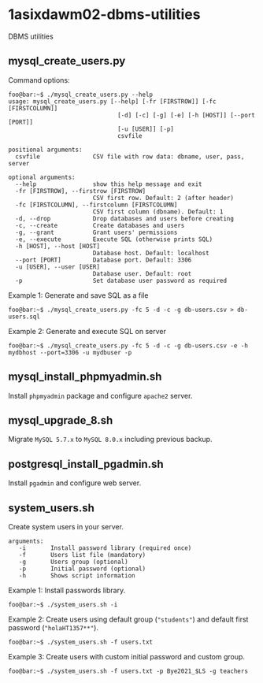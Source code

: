 # 1asixdawm02-dbms-utilities
DBMS utilities

## mysql_create_users.py

Command options:

```console
foo@bar:~$ ./mysql_create_users.py --help
usage: mysql_create_users.py [--help] [-fr [FIRSTROW]] [-fc [FIRSTCOLUMN]]
                               [-d] [-c] [-g] [-e] [-h [HOST]] [--port [PORT]]
                               [-u [USER]] [-p]
                               csvfile

positional arguments:
  csvfile               CSV file with row data: dbname, user, pass, server

optional arguments:
  --help                show this help message and exit
  -fr [FIRSTROW], --firstrow [FIRSTROW]
                        CSV first row. Default: 2 (after header)
  -fc [FIRSTCOLUMN], --firstcolumn [FIRSTCOLUMN]
                        CSV first column (dbname). Default: 1
  -d, --drop            Drop databases and users before creating
  -c, --create          Create databases and users
  -g, --grant           Grant users' permissions
  -e, --execute         Execute SQL (otherwise prints SQL)
  -h [HOST], --host [HOST]
                        Database host. Default: localhost
  --port [PORT]         Database port. Default: 3306
  -u [USER], --user [USER]
                        Database user. Default: root
  -p                    Set database user password as required
```

Example 1:
Generate and save SQL as a file

```console
foo@bar:~$ ./mysql_create_users.py -fc 5 -d -c -g db-users.csv > db-users.sql
```

Example 2:
Generate and execute SQL on server

```console
foo@bar:~$ ./mysql_create_users.py -fc 5 -d -c -g db-users.csv -e -h mydbhost --port=3306 -u mydbuser -p
```

## mysql_install_phpmyadmin.sh

Install `phpmyadmin` package and configure `apache2` server.

## mysql_upgrade_8.sh

Migrate `MySQL 5.7.x` to `MySQL 8.0.x` including previous backup.

## postgresql_install_pgadmin.sh

Install `pgadmin` and configure web server.

## system_users.sh

Create system users in your server.

```console
arguments:
   -i       Install password library (required once)
   -f       Users list file (mandatory)
   -g       Users group (optional)
   -p       Initial password (optional)
   -h       Shows script information
 ```
Example 1:
Install passwords library.

```console
foo@bar:~$ ./system_users.sh -i
```

Example 2:
Create users using default group (```"students"```) and default first password (```"holaHT1357**"```).

```console
foo@bar:~$ ./system_users.sh -f users.txt
```

Example 3:
Create users with custom initial password and custom group.

```console
foo@bar:~$ ./system_users.sh -f users.txt -p Bye2021_$LS -g teachers
```
